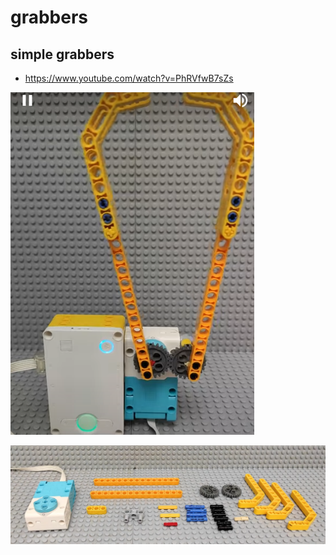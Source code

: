 # grabbers

## simple grabbers

* https://www.youtube.com/watch?v=PhRVfwB7sZs

![Alt text](image.png)



![Alt text](image-1.png)